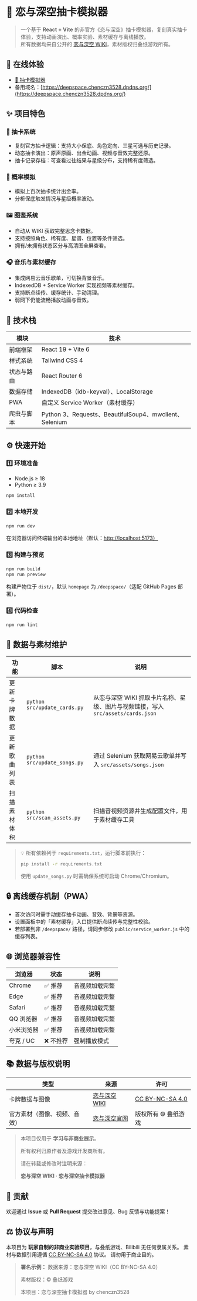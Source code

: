 # 💫 恋与深空抽卡模拟器

> 一个基于 **React + Vite** 的非官方《恋与深空》抽卡模拟器，复刻真实抽卡体验，支持动画演出、概率实验、素材缓存与离线播放。  
> 所有数据均来自公开的 [恋与深空 WIKI](https://wiki.biligame.com/lysk/%E9%A6%96%E9%A1%B5)，素材版权归叠纸游戏所有。



## 🚀 在线体验

- [🔗 抽卡模拟器](https://chenczn3528.github.io/deepspace/)
- 备用域名：[https://deepspace.chenczn3528.dpdns.org/](https://deepspace.chenczn3528.dpdns.org/)


## ✨ 项目特色

### 🎴 抽卡系统
- 复刻官方抽卡逻辑：支持大小保底、角色定向、三星可选与历史记录。  
- 动态抽卡演出：原声原画、出金动画、视频与音效完整还原。  
- 抽卡记录存档：可查看过往结果与星级分布，支持稀有度筛选。  

### 🧠 概率模拟
- 模拟上百次抽卡统计出金率。  
- 分析保底触发情况与星级概率波动。  

### 🖼️ 图鉴系统
- 自动从 WIKI 获取完整思念卡数据。  
- 支持按照角色、稀有度、星谱、位置等条件筛选。  
- 拥有/未拥有状态区分与高清图全屏查看。  

### 🎧 音乐与素材缓存
- 集成网易云音乐歌单，可切换背景音乐。  
- IndexedDB + Service Worker 实现视频等素材缓存。  
- 支持断点续传、缓存统计、手动清理。  
- 弱网下仍能流畅播放动画与音效。  



## 🧰 技术栈

| 模块 | 技术 |
|------|------|
| 前端框架 | React 19 + Vite 6 |
| 样式系统 | Tailwind CSS 4 |
| 状态与路由 | React Router 6 |
| 数据存储 | IndexedDB（idb-keyval）、LocalStorage |
| PWA | 自定义 Service Worker（素材缓存） |
| 爬虫与脚本 | Python 3、Requests、BeautifulSoup4、mwclient、Selenium |



## ⚙️ 快速开始

### 1️⃣ 环境准备
- Node.js ≥ 18  
- Python ≥ 3.9  

```bash
npm install
````

### 2️⃣ 本地开发

```bash
npm run dev
```

在浏览器访问终端输出的本地地址（默认：[http://localhost:5173）](http://localhost:5173）)

### 3️⃣ 构建与预览

```bash
npm run build
npm run preview
```

构建产物位于 `dist/`，默认 `homepage` 为 `/deepspace/`（适配 GitHub Pages 部署）。

### 4️⃣ 代码检查

```bash
npm run lint
```



## 🧾 数据与素材维护

| 功能     | 脚本                           | 说明                                                      |
| ------ | ---------------------------- | ------------------------------------------------------- |
| 更新卡牌数据 | `python src/update_cards.py` | 从恋与深空 WIKI 抓取卡片名称、星级、图片与视频链接，写入 `src/assets/cards.json` |
| 更新歌曲列表 | `python src/update_songs.py` | 通过 Selenium 获取网易云歌单并写入 `src/assets/songs.json`          |
| 扫描素材体积 | `python src/scan_assets.py`  | 扫描音视频资源并生成配置文件，用于素材缓存工具                                 |

> 💡 所有依赖列于 `requirements.txt`，运行脚本前执行：
>
> ```bash
> pip install -r requirements.txt
> ```
>
> 使用 `update_songs.py` 时需确保系统可启动 Chrome/Chromium。



## 🔒 离线缓存机制（PWA）

* 首次访问时需手动缓存抽卡动画、音效、背景等资源。
* 设置面板中的「素材缓存」入口提供断点续传与完整性校验。
* 若部署到非 `/deepspace/` 路径，请同步修改 `public/service_worker.js` 中的缓存列表。



## 🌐 浏览器兼容性

| 浏览器           | 状态      | 说明           |
| ------------- | ------- | ------------ |
| Chrome | ✅ 推荐    | 音视频加载完整 |
| Edge | ✅ 推荐    | 音视频加载完整 |
| Safari | ✅ 推荐    | 音视频加载完整 |
| QQ 浏览器 | ✅ 推荐    | 音视频加载完整 |
| 小米浏览器 | ✅ 推荐    | 音视频加载完整 |
| 夸克 / UC | ❌ 不推荐   | 强制播放模式 |



## 📚 数据与版权说明

| 类型             | 来源                                                             | 许可                                                                                |
| -------------- | -------------------------------------------------------------- | --------------------------------------------------------------------------------- |
| 卡牌数据与图像        | [恋与深空 WIKI](https://wiki.biligame.com/lysk/%E9%A6%96%E9%A1%B5) | [CC BY-NC-SA 4.0](https://creativecommons.org/licenses/by-nc-sa/4.0/deed.zh-hans) |
| 官方素材（图像、视频、音效） | [恋与深空官网](https://deepspace.papegames.com/home)                 | 版权所有 © 叠纸游戏                                                                       |

> 本项目仅用于 **学习与非商业展示**。
> 
> 所有权利归原作者及游戏开发商所有。
> 
> 请在转载或修改时注明来源：
> 
> **恋与深空 WIKI · 恋与深空抽卡模拟器**


## 👥 贡献

欢迎通过 **Issue** 或 **Pull Request** 提交改进意见、Bug 反馈与功能提案！


## ⚖️ 协议与声明

本项目为 **玩家自制的非商业实验项目**，与叠纸游戏、Bilibili 无任何隶属关系。
素材与数据引用遵循 [CC BY-NC-SA 4.0](https://creativecommons.org/licenses/by-nc-sa/4.0/) 协议。
请勿用于商业目的。

> **署名示例：**
> 数据来源：恋与深空 WIKI（CC BY-NC-SA 4.0）
> 
> 素材版权：© 叠纸游戏
> 
> 本项目：恋与深空抽卡模拟器 by chenczn3528
